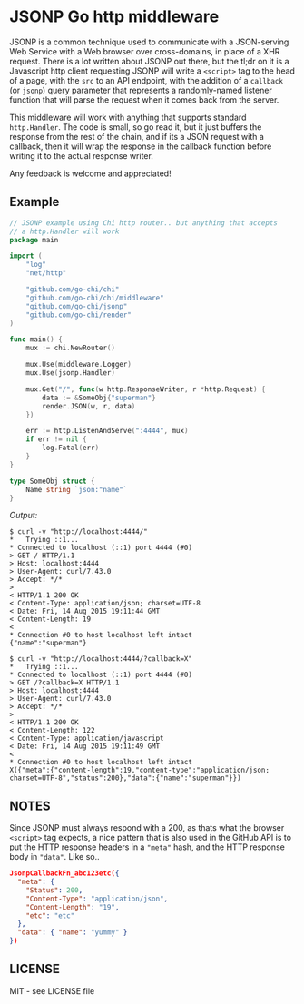 # JSONP Go http middleware

JSONP is a common technique used to communicate with a JSON-serving Web Service with a
Web browser over cross-domains, in place of a XHR request. There is a lot written about
JSONP out there, but the tl;dr on it is a Javascript http client requesting JSONP
will write a `<script>` tag to the head of a page, with the `src` to an API endpoint,
with the addition of a `callback` (or `jsonp`) query parameter that represents a
randomly-named listener function that will parse the request when it comes back from
the server.

This middleware will work with anything that supports standard `http.Handler`. The code
is small, so go read it, but it just buffers the response from the rest of the chain,
and if its a JSON request with a callback, then it will wrap the response in the callback
function before writing it to the actual response writer.

Any feedback is welcome and appreciated!

## Example

```go
// JSONP example using Chi http router.. but anything that accepts
// a http.Handler will work
package main

import (
	"log"
	"net/http"

	"github.com/go-chi/chi"
	"github.com/go-chi/chi/middleware"
	"github.com/go-chi/jsonp"
	"github.com/go-chi/render"
)

func main() {
	mux := chi.NewRouter()

	mux.Use(middleware.Logger)
	mux.Use(jsonp.Handler)

	mux.Get("/", func(w http.ResponseWriter, r *http.Request) {
		data := &SomeObj{"superman"}
		render.JSON(w, r, data)
	})

	err := http.ListenAndServe(":4444", mux)
	if err != nil {
		log.Fatal(err)
	}
}

type SomeObj struct {
	Name string `json:"name"`
}
```

*Output:*

```
$ curl -v "http://localhost:4444/"
*   Trying ::1...
* Connected to localhost (::1) port 4444 (#0)
> GET / HTTP/1.1
> Host: localhost:4444
> User-Agent: curl/7.43.0
> Accept: */*
>
< HTTP/1.1 200 OK
< Content-Type: application/json; charset=UTF-8
< Date: Fri, 14 Aug 2015 19:11:44 GMT
< Content-Length: 19
<
* Connection #0 to host localhost left intact
{"name":"superman"}

$ curl -v "http://localhost:4444/?callback=X"
*   Trying ::1...
* Connected to localhost (::1) port 4444 (#0)
> GET /?callback=X HTTP/1.1
> Host: localhost:4444
> User-Agent: curl/7.43.0
> Accept: */*
>
< HTTP/1.1 200 OK
< Content-Length: 122
< Content-Type: application/javascript
< Date: Fri, 14 Aug 2015 19:11:49 GMT
<
* Connection #0 to host localhost left intact
X({"meta":{"content-length":19,"content-type":"application/json; charset=UTF-8","status":200},"data":{"name":"superman"}})
```

## NOTES

Since JSONP must always respond with a 200, as thats what the browser `<script>`
tag expects, a nice pattern that is also used in the GitHub API is to put the HTTP
response headers in a `"meta"` hash, and the HTTP response body in `"data"`. Like so..

```json
JsonpCallbackFn_abc123etc({
  "meta": {
    "Status": 200,
    "Content-Type": "application/json",
    "Content-Length": "19",
    "etc": "etc"
  },
  "data": { "name": "yummy" }
})
```

## LICENSE

MIT - see LICENSE file

